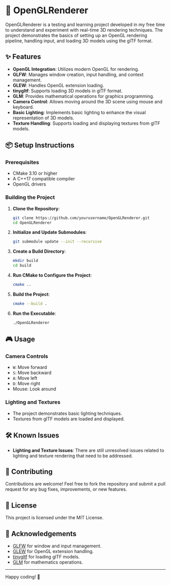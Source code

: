 # 🚀 OpenGLRenderer

OpenGLRenderer is a testing and learning project developed in my free time to understand and experiment with real-time 3D rendering techniques. The project demonstrates the basics of setting up an OpenGL rendering pipeline, handling input, and loading 3D models using the glTF format.

## ✨ Features

- **OpenGL Integration**: Utilizes modern OpenGL for rendering.
- **GLFW**: Manages window creation, input handling, and context management.
- **GLEW**: Handles OpenGL extension loading.
- **tinygltf**: Supports loading 3D models in glTF format.
- **GLM**: Provides mathematical operations for graphics programming.
- **Camera Control**: Allows moving around the 3D scene using mouse and keyboard.
- **Basic Lighting**: Implements basic lighting to enhance the visual representation of 3D models.
- **Texture Handling**: Supports loading and displaying textures from glTF models.

## 📦 Setup Instructions

### Prerequisites

- CMake 3.10 or higher
- A C++17 compatible compiler
- OpenGL drivers

### Building the Project

1. **Clone the Repository**:
    ```sh
    git clone https://github.com/yourusername/OpenGLRenderer.git
    cd OpenGLRenderer
    ```

2. **Initialize and Update Submodules**:
    ```sh
    git submodule update --init --recursive
    ```

3. **Create a Build Directory**:
    ```sh
    mkdir build
    cd build
    ```

4. **Run CMake to Configure the Project**:
    ```sh
    cmake ..
    ```

5. **Build the Project**:
    ```sh
    cmake --build .
    ```

6. **Run the Executable**:
    ```sh
    ./OpenGLRenderer
    ```

## 🎮 Usage

### Camera Controls
- `W`: Move forward
- `S`: Move backward
- `A`: Move left
- `D`: Move right
- Mouse: Look around

### Lighting and Textures
- The project demonstrates basic lighting techniques.
- Textures from glTF models are loaded and displayed.

## 🛠️ Known Issues

- **Lighting and Texture Issues**: There are still unresolved issues related to lighting and texture rendering that need to be addressed.

## 🤝 Contributing

Contributions are welcome! Feel free to fork the repository and submit a pull request for any bug fixes, improvements, or new features.

## 📜 License

This project is licensed under the MIT License.

## 🙏 Acknowledgements

- [GLFW](https://github.com/glfw/glfw) for window and input management.
- [GLEW](https://github.com/nigels-com/glew) for OpenGL extension handling.
- [tinygltf](https://github.com/syoyo/tinygltf) for loading glTF models.
- [GLM](https://github.com/g-truc/glm) for mathematics operations.

---

Happy coding! 🎉
